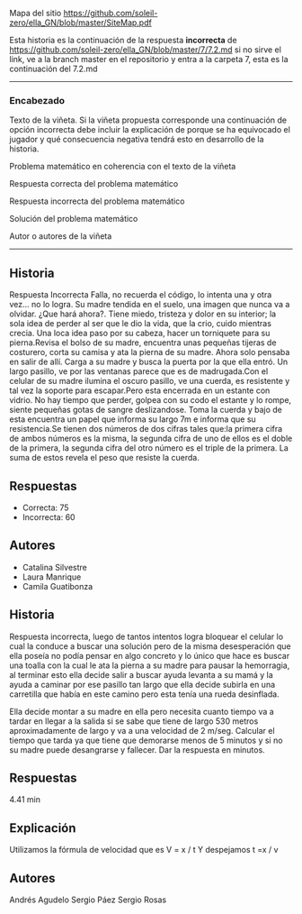 Mapa del sitio https://github.com/soleil-zero/ella_GN/blob/master/SiteMap.pdf

Esta historia es la continuación de la respuesta **incorrecta** de https://github.com/soleil-zero/ella_GN/blob/master/7/7.2.md si no sirve el link, 
ve a la branch master en el repositorio y entra a la carpeta 7, esta es la continuación del 7.2.md

**********************************************************************
### Encabezado

Texto de la viñeta. Si la viñeta propuesta corresponde una continuación de opción incorrecta debe incluir la explicación de porque se ha equivocado el jugador y qué consecuencia negativa tendrá esto en desarrollo de la historia.

Problema matemático en coherencia con el texto de la viñeta

Respuesta correcta del problema matemático

Respuesta incorrecta del problema matemático

Solución del problema matemático

Autor o autores de la viñeta
**********************************************************************
## Historia

Respuesta Incorrecta
Falla, no recuerda el código, lo intenta una y otra vez... no lo logra. Su madre tendida en el suelo, una imagen que nunca va a olvidar. ¿Que hará ahora?. Tiene miedo, tristeza y dolor en su interior; la sola idea de perder al ser que le dio la vida, que la crio, cuido mientras crecia. Una loca idea paso por su cabeza, hacer un torniquete para su pierna.Revisa el bolso de su madre, encuentra unas pequeñas tijeras de costurero, corta su camisa y ata la pierna de su madre. Ahora solo pensaba en salir de allí. Carga a su madre y busca la puerta por la que ella entró. Un largo pasillo, ve por las ventanas parece que es de madrugada.Con el celular de su madre ilumina el oscuro pasillo, ve una cuerda, es resistente y tal vez la soporte para escapar.Pero esta encerrada en un estante con vidrio. No hay tiempo que perder, golpea con su codo el estante y lo rompe, siente pequeñas gotas de sangre deslizandose. Toma la cuerda y bajo de esta encuentra un papel que informa su largo 7m e informa que su resistencia.Se tienen dos números de dos cifras tales que:la primera cifra de ambos números es la misma, la segunda cifra de uno de ellos es el doble de la primera, la segunda cifra del otro número es el triple de la primera. La suma de estos revela el peso  que resiste la cuerda.

## Respuestas

* Correcta: 75
* Incorrecta: 60

## Autores
* Catalina Silvestre
* Laura Manrique
* Camila Guatibonza


## Historia

Respuesta incorrecta, luego de tantos intentos logra bloquear el celular lo cual la conduce a buscar una solución pero de la misma desesperación que ella poseía no podía pensar en algo concreto y lo único  que hace es buscar una toalla con la cual le ata la pierna a su madre para pausar la hemorragia, al terminar esto ella decide salir a buscar ayuda levanta a su mamá y la ayuda a  caminar por ese pasillo tan largo que ella decide subirla en una carretilla que había en este camino pero  esta tenía una rueda desinflada.

Ella decide montar a su madre en ella pero necesita cuanto tiempo va a tardar en llegar a la salida si se sabe que tiene de largo  530 metros aproximadamente  de largo  y va a una velocidad de 2 m/seg. Calcular el tiempo que tarda ya que tiene que demorarse menos de 5 minutos y si no su madre puede desangrarse y fallecer. Dar la respuesta en minutos.

## Respuestas

4.41 min

## Explicación
Utilizamos la fórmula de velocidad que es 
V = x / t
Y despejamos 
t =x / v

## Autores

Andrés Agudelo
Sergio Páez
Sergio Rosas

